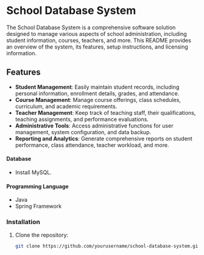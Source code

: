# School Database System

The School Database System is a comprehensive software solution designed to manage various aspects of school administration, including student information, courses, teachers, and more. This README provides an overview of the system, its features, setup instructions, and licensing information.

## Features

- **Student Management**: Easily maintain student records, including personal information, enrollment details, grades, and attendance.
- **Course Management**: Manage course offerings, class schedules, curriculum, and academic requirements.
- **Teacher Management**: Keep track of teaching staff, their qualifications, teaching assignments, and performance evaluations.
- **Administrative Tools**: Access administrative functions for user management, system configuration, and data backup.
- **Reporting and Analytics**: Generate comprehensive reports on student performance, class attendance, teacher workload, and more.

#### Database

- Install MySQL.

#### Programming Language

- Java
- Spring Framework

### Installation

1. Clone the repository:
   ```bash
   git clone https://github.com/yourusername/school-database-system.git
